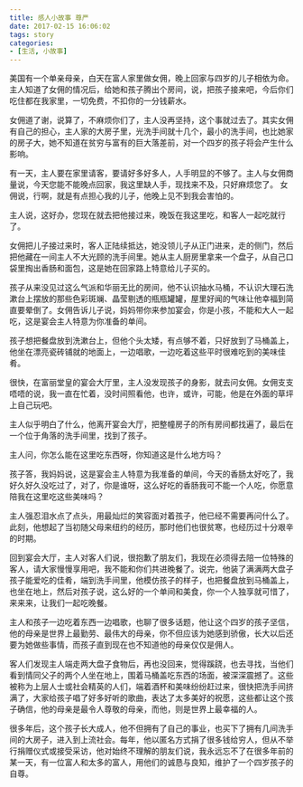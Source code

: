 ```yaml
---
title: 感人小故事 尊严
date: 2017-02-15 16:06:02
tags: story
categories:
- [生活, 小故事]
---
```

美国有一个单亲母亲，白天在富人家里做女佣，晚上回家与四岁的儿子相依为命。主人知道了女佣的情况后，给她和孩子腾出个房间，说，把孩子接来吧，今后你们吃住都在我家里，一切免费，不扣你的一分钱薪水。 

  女佣道了谢，说算了，不麻烦你们了，主人没再坚持，这个事就过去了。其实女佣有自己的担心，主人家的大房子里，光洗手间就十几个，最小的洗手间，也比她家的房子大，她不知道在贫穷与富有的巨大落差前，对一个四岁的孩子将会产生什么影响。 
<!--more-->
  有一天，主人要在家里请客，要请好多好多人，人手明显的不够了。主人与女佣商量说，今天您能不能晚点回家，我这里缺人手，现找来不及，只好麻烦您了。
  女佣说，行啊，就是有点担心我的儿子，他晚上见不到我会害怕的。 

  主人说，这好办，您现在就去把他接过来，晚饭在我这里吃，和客人一起吃就行了。 

  女佣把儿子接过来时，客人正陆续抵达，她没领儿子从正门进来，走的侧门，然后把他藏在一间主人不大光顾的洗手间里。她从主人厨房里拿来一个盘子，从自己口袋里掏出香肠和面包，这是她在回家路上特意给儿子买的。 

  孩子从来没见过这么气派和华丽无比的房间，他不认识抽水马桶，不认识大理石洗漱台上摆放的那些色彩斑斓、晶莹剔透的瓶瓶罐罐，屋里好闻的气味让他幸福到简直要晕倒了。女佣告诉儿子说，妈妈带你来参加宴会，你是小孩，不能和大人一起吃，这是宴会主人特意为你准备的单间。 

  孩子想把餐盘放到洗漱台上，但他个头太矮，有点够不着，只好放到了马桶盖上，他坐在漂亮瓷砖铺就的地面上，一边唱歌，一边吃着这些平时很难吃到的美味佳肴。 

  很快，在富丽堂皇的宴会大厅里，主人没发现孩子的身影，就去问女佣。女佣支支唔唔的说，我一直在忙着，没时间照看他，也许，或许，可能，他是在外面的草坪上自己玩吧。 

  主人似乎明白了什么，他离开宴会大厅，把整幢房子的所有房间都找遍了，最后在一个位于角落的洗手间里，找到了孩子。 

  主人问，你怎么能在这里吃东西呀，你知道这是什么地方吗？ 

  孩子答，我妈妈说，这是宴会主人特意为我准备的单间，今天的香肠太好吃了，我好久好久没吃过了，对了，你是谁呀，这么好吃的香肠我可不能一个人吃，你愿意陪我在这里吃这些美味吗？ 

  主人强忍泪水点了点头，用最灿烂的笑容面对着孩子，他已经不需要再问什么了。此刻，他想起了当初随父母来纽约的经历，那时他们也很贫寒，也经历过十分艰辛的时期。 

  回到宴会大厅，主人对客人们说，很抱歉了朋友们，我现在必须得去陪一位特殊的客人，请大家慢慢享用吧，我不能和你们共进晚餐了。说完，他装了满满两大盘子孩子能爱吃的佳肴，端到洗手间里，他模仿孩子的样子，也把餐盘放到马桶盖上，也坐在地上，然后对孩子说，这么好的一个单间和美食，你一个人独享就可惜了，来来来，让我们一起吃晚餐。 

  主人和孩子一边吃着东西一边唱歌，也聊了很多话题，他让这个四岁的孩子坚信，他的母亲是世界上最勤劳、最伟大的母亲，你不但应该为她感到骄傲，长大以后还要为她做些事情，而孩子直到现在也不知道他的母亲仅仅是佣人。 

  客人们发现主人端走两大盘子食物后，再也没回来，觉得蹊跷，也去寻找，当他们看到情同父子的两个人坐在地上，围着马桶盖吃东西的场面，被深深震撼了。这些被称为上层人士或社会精英的人们，端着酒杯和美味纷纷赶过来，很快把洗手间挤满了，大家给孩子唱了好多好听的歌曲，表达了太多美好的祝愿，这些都让这个孩子确信，他的母亲是最令人尊敬的母亲，而他，则是世界上最幸福的人。 

  很多年后，这个孩子长大成人，他不但拥有了自己的事业，也买下了拥有几间洗手间的大房子，进入到上流社会。每年，他以匿名方式捐了很多钱给穷人，但从不举行捐赠仪式或接受采访，他对始终不理解的朋友们说，我永远忘不了在很多年前的某一天，有一位富人和太多的富人，用他们的诚恳与良知，维护了一个四岁孩子的自尊。 

